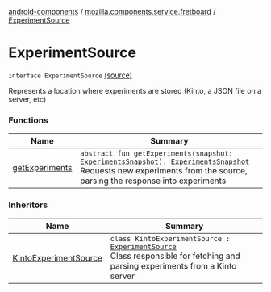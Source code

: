 [android-components](../../index.md) / [mozilla.components.service.fretboard](../index.md) / [ExperimentSource](./index.md)

# ExperimentSource

`interface ExperimentSource` [(source)](https://github.com/mozilla-mobile/android-components/blob/master/components/service/fretboard/src/main/java/mozilla/components/service/fretboard/ExperimentSource.kt#L11)

Represents a location where experiments are stored
(Kinto, a JSON file on a server, etc)

### Functions

| Name | Summary |
|---|---|
| [getExperiments](get-experiments.md) | `abstract fun getExperiments(snapshot: `[`ExperimentsSnapshot`](../-experiments-snapshot/index.md)`): `[`ExperimentsSnapshot`](../-experiments-snapshot/index.md)<br>Requests new experiments from the source, parsing the response into experiments |

### Inheritors

| Name | Summary |
|---|---|
| [KintoExperimentSource](../../mozilla.components.service.fretboard.source.kinto/-kinto-experiment-source/index.md) | `class KintoExperimentSource : `[`ExperimentSource`](./index.md)<br>Class responsible for fetching and parsing experiments from a Kinto server |
